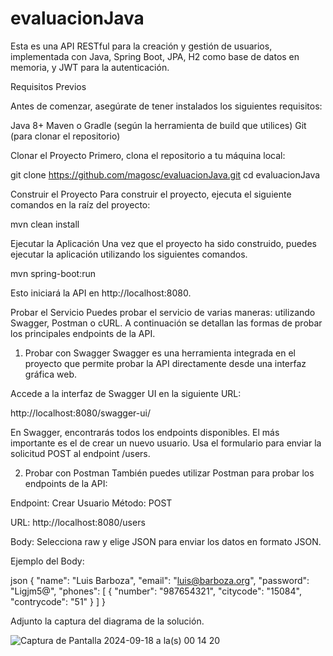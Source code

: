 # evaluacionJava
Esta es una API RESTful para la creación y gestión de usuarios, implementada con Java, Spring Boot, JPA, H2 como base de datos en memoria, y JWT para la autenticación.

Requisitos Previos

Antes de comenzar, asegúrate de tener instalados los siguientes requisitos:

Java 8+
Maven o Gradle (según la herramienta de build que utilices)
Git (para clonar el repositorio)

Clonar el Proyecto
Primero, clona el repositorio a tu máquina local:

git clone https://github.com/magosc/evaluacionJava.git
cd evaluacionJava

Construir el Proyecto
Para construir el proyecto, ejecuta el siguiente comandos en la raíz del proyecto:

mvn clean install

Ejecutar la Aplicación
Una vez que el proyecto ha sido construido, puedes ejecutar la aplicación utilizando los siguientes comandos.

mvn spring-boot:run

Esto iniciará la API en http://localhost:8080.

Probar el Servicio
Puedes probar el servicio de varias maneras: utilizando Swagger, Postman o cURL. A continuación se detallan las formas de probar los principales endpoints de la API.

1. Probar con Swagger
Swagger es una herramienta integrada en el proyecto que permite probar la API directamente desde una interfaz gráfica web.

Accede a la interfaz de Swagger UI en la siguiente URL:

http://localhost:8080/swagger-ui/

En Swagger, encontrarás todos los endpoints disponibles. El más importante es el de crear un nuevo usuario. Usa el formulario para enviar la solicitud POST al endpoint /users.

2. Probar con Postman
También puedes utilizar Postman para probar los endpoints de la API:

Endpoint: Crear Usuario
Método: POST

URL: http://localhost:8080/users

Body: Selecciona raw y elige JSON para enviar los datos en formato JSON.

Ejemplo del Body:

json
{
  "name": "Luis Barboza",
  "email": "luis@barboza.org",
  "password": "Ligjm5@",
  "phones": [
    {
      "number": "987654321",
      "citycode": "15084",
      "contrycode": "51"
    }
  ]
}

Adjunto la captura del diagrama de la solución.

![Captura de Pantalla 2024-09-18 a la(s) 00 14 20](https://github.com/user-attachments/assets/d6a0a0e3-e0b7-421d-aed4-28b891204663)

